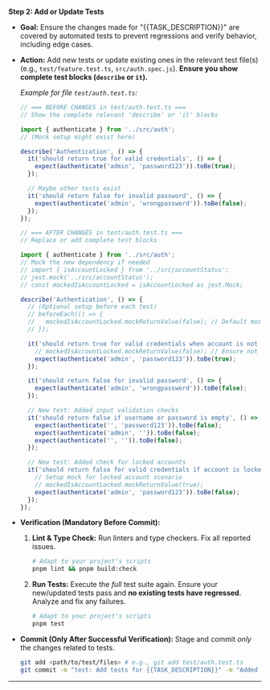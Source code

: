 **Step 2: Add or Update Tests**

*   **Goal:** Ensure the changes made for "{{TASK_DESCRIPTION}}" are covered by automated tests to prevent regressions and verify behavior, including edge cases.
*   **Action:** Add new tests or update existing ones in the relevant test file(s) (e.g., `test/feature.test.ts`, `src/auth.spec.js`). **Ensure you show complete test blocks (`describe` or `it`).**

    *Example for file `test/auth.test.ts`:*
    ```typescript
    // === BEFORE CHANGES in test/auth.test.ts ===
    // Show the complete relevant 'describe' or 'it' blocks

    import { authenticate } from '../src/auth';
    // (Mock setup might exist here)

    describe('Authentication', () => {
      it('should return true for valid credentials', () => {
        expect(authenticate('admin', 'password123')).toBe(true);
      });

      // Maybe other tests exist
      it('should return false for invalid password', () => {
        expect(authenticate('admin', 'wrongpassword')).toBe(false);
      });
    });

    // === AFTER CHANGES in test/auth.test.ts ===
    // Replace or add complete test blocks

    import { authenticate } from '../src/auth';
    // Mock the new dependency if needed
    // import { isAccountLocked } from '../src/accountStatus';
    // jest.mock('../src/accountStatus');
    // const mockedIsAccountLocked = isAccountLocked as jest.Mock;

    describe('Authentication', () => {
      // (Optional setup before each test)
      // beforeEach(() => {
      //   mockedIsAccountLocked.mockReturnValue(false); // Default mock state
      // });

      it('should return true for valid credentials when account is not locked', () => {
        // mockedIsAccountLocked.mockReturnValue(false); // Ensure not locked
        expect(authenticate('admin', 'password123')).toBe(true);
      });

      it('should return false for invalid password', () => {
        expect(authenticate('admin', 'wrongpassword')).toBe(false);
      });

      // New test: Added input validation checks
      it('should return false if username or password is empty', () => {
        expect(authenticate('', 'password123')).toBe(false);
        expect(authenticate('admin', '')).toBe(false);
        expect(authenticate('', '')).toBe(false);
      });

      // New test: Added check for locked accounts
      it('should return false for valid credentials if account is locked', () => {
        // Setup mock for locked account scenario
        // mockedIsAccountLocked.mockReturnValue(true);
        expect(authenticate('admin', 'password123')).toBe(false);
      });
    });
    ```
*   **Verification (Mandatory Before Commit):**
    1.  **Lint & Type Check:** Run linters and type checkers. Fix all reported issues.
        ```bash
        # Adapt to your project's scripts
        pnpm lint && pnpm build:check
        ```
    2.  **Run Tests:** Execute the *full* test suite again. Ensure your new/updated tests pass and **no existing tests have regressed**. Analyze and fix any failures.
        ```bash
        # Adapt to your project's scripts
        pnpm test
        ```
*   **Commit (Only After Successful Verification):** Stage and commit *only* the changes related to tests.
    ```bash
    git add <path/to/test/files> # e.g., git add test/auth.test.ts
    git commit -m "test: Add tests for {{TASK_DESCRIPTION}}" -m "Added tests for input validation and locked account scenarios"
    ```

--- 
